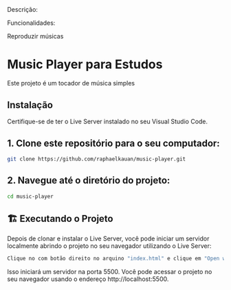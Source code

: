 ## 
Descrição:



Funcionalidades:

Reproduzir músicas




# Music Player para Estudos

Este projeto é um tocador de música simples 

## Instalação

Certifique-se de ter o Live Server instalado no seu Visual Studio Code.

## 1. Clone este repositório para o seu computador:

```bash
git clone https://github.com/raphaelkauan/music-player.git
```

## 2. Navegue até o diretório do projeto: 
```bash
cd music-player
```

## 🏗️ Executando o Projeto
Depois de clonar e instalar o Live Server, você pode iniciar um servidor localmente abrindo o projeto no seu navegador utilizando o Live Server:
```bash
Clique no com botão direito no arquino "index.html" e clique em "Open wint Live Server"
```
Isso iniciará um servidor na porta 5500. Você pode acessar o projeto no seu navegador usando o endereço http://localhost:5500.
